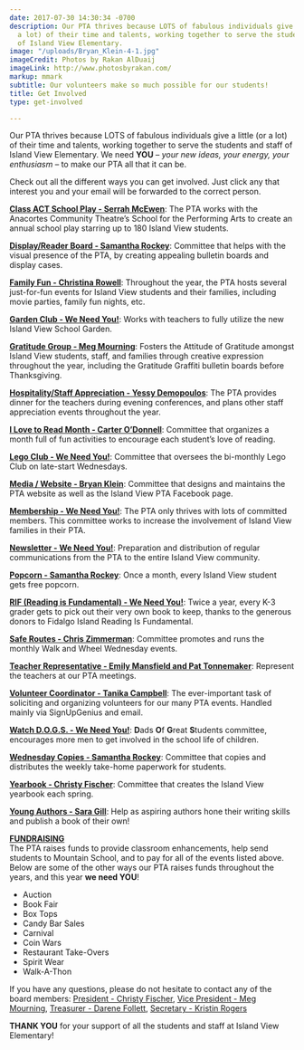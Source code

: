 ```yaml
---
date: 2017-07-30 14:30:34 -0700
description: Our PTA thrives because LOTS of fabulous individuals give a little (or
  a lot) of their time and talents, working together to serve the students and staff
  of Island View Elementary.
image: "/uploads/Bryan_Klein-4-1.jpg"
imageCredit: Photos by Rakan AlDuaij
imageLink: http://www.photosbyrakan.com/
markup: mmark
subtitle: Our volunteers make so much possible for our students!
title: Get Involved
type: get-involved

---
```

Our PTA thrives because LOTS of fabulous individuals give a little (or a lot) of their time and talents, working together to serve the students and staff of Island View Elementary. We need **YOU** – *your new ideas, your energy, your enthusiasm* – to make our PTA all that it can be.  

Check out all the different ways you can get involved.  Just click any that interest you and your email will be forwarded to the correct person.

**[Class ACT School Play - Serrah McEwen](mailto:president@islandviewpta.org?subject=IVEPTA%20-%20ACT%20School%20Play)**: The PTA works with the Anacortes Community Theatre’s School for the Performing Arts to create an annual school play starring up to 180 Island View students.

**[Display/Reader Board - Samantha Rockey](mailto:president@islandviewpta.org?subject=IVEPTA%20-%20Display-Reader%20Board)**: Committee that helps with the visual presence of the PTA, by creating appealing bulletin boards and display cases.

**[Family Fun - Christina Rowell](mailto:president@islandviewpta.org?subject=IVEPTA%20-%20Family%20Fun)**: Throughout the year, the PTA hosts several just-for-fun events for Island View students and their families, including movie parties, family fun nights, etc.

**[Garden Club - We Need You!](mailto:president@islandviewpta.org?subject=IVEPTA%20-%20Garden%20Club)**: Works with teachers to fully utilize the new Island View School Garden.

**[Gratitude Group - Meg Mourning](mailto:president@islandviewpta.org?subject=IVEPTA%20-%20Gratitude%20Group)**: Fosters the Attitude of Gratitude amongst Island View students, staff, and families through creative expression throughout the year, including the Gratitude Graffiti bulletin boards before Thanksgiving.

**[Hospitality/Staff Appreciation - Yessy Demopoulos](mailto:president@islandviewpta.org?subject=IVEPTA%20-%20Hospitality-Staff%20Appreciation)**: The PTA provides dinner for the teachers during evening conferences, and plans other staff appreciation events throughout the year.

**[I Love to Read Month - Carter O’Donnell](mailto:president@islandviewpta.org?subject=IVEPTA%20-%20I%20Love%20to%20Read%20Month)**: Committee that organizes a month full of fun activities to encourage each student’s love of reading.

**[Lego Club - We Need You!](mailto:president@islandviewpta.org?subject=IVEPTA%20-%20Lego%20Club)**: Committee that oversees the bi-monthly Lego Club on late-start Wednesdays.

**[Media / Website - Bryan Klein](mailto:president@islandviewpta.org?subject=IVEPTA%20-%20Media)**:  Committee that designs and maintains the PTA website as well as the Island View PTA Facebook page.

**[Membership - We Need You!](mailto:president@islandviewpta.org?subject=IVEPTA%20-%20Membership)**: The PTA only thrives with lots of committed members.  This committee works to increase the involvement of Island View families in their PTA.

**[Newsletter - We Need You!](mailto:president@islandviewpta.org?subject=IVEPTA%20-%20Newsletter)**: Preparation and distribution of regular communications from the PTA to the entire Island View community.

**[Popcorn - Samantha Rockey](mailto:president@islandviewpta.org?subject=IVEPTA%20-%20Popcorn)**: Once a month, every Island View student gets free popcorn.

**[RIF (Reading is Fundamental) - We Need You!](mailto:president@islandviewpta.org?subject=IVEPTA%20-%20RIF)**: Twice a year, every K-3 grader gets to pick out their very own book to keep, thanks to the generous donors to Fidalgo Island Reading Is Fundamental.

**[Safe Routes - Chris Zimmerman](mailto:president@islandviewpta.org?subject=IVEPTA%20-%20Safe%20Routes)**: Committee promotes and runs the monthly Walk and Wheel Wednesday events.

**[Teacher Representative - Emily Mansfield and Pat Tonnemaker](mailto:president@islandviewpta.org?subject=IVEPTA%20-%20Teacher%20Representative)**: Represent the teachers at our PTA meetings.

**[Volunteer Coordinator - Tanika Campbell](mailto:president@islandviewpta.org?subject=IVEPTA%20-%20ACT%20School%20Play)**:  The ever-important task of soliciting and organizing volunteers for our many PTA events.  Handled mainly via SignUpGenius and email. 

**[Watch D.O.G.S. - We Need You!](mailto:president@islandviewpta.org?subject=IVEPTA%20-%20ACT%20School%20Play)**:  **D**ads **O**f **G**reat **S**tudents committee, encourages more men to get involved in the school life of children.

**[Wednesday Copies - Samantha Rockey](mailto:president@islandviewpta.org?subject=IVEPTA%20-%20Wednesday%20Copies)**:  Committee that copies and distributes the weekly take-home paperwork for students.

**[Yearbook - Christy Fischer](mailto:president@islandviewpta.org?subject=IVEPTA%20-%20Yearbook)**:  Committee that creates the Island View yearbook each spring.

**[Young Authors - Sara Gill](mailto:president@islandviewpta.org?subject=IVEPTA%20-%20Young%20Authors)**: Help as aspiring authors hone their writing skills and publish a book of their own!

**[FUNDRAISING](mailto:president@islandviewpta.org?subject=IVEPTA%20-%20Fundraising)**  
The PTA raises funds to provide classroom enhancements, help send students to Mountain School, and to pay for all of the events listed above.  Below are some of the other ways our PTA raises funds throughout the years, and this year **we need YOU**!

- Auction
- Book Fair
- Box Tops
- Candy Bar Sales
- Carnival
- Coin Wars
- Restaurant Take-Overs
- Spirit Wear
- Walk-A-Thon

If you have any questions, please do not hesitate to contact any of the board members: 
[President - Christy Fischer](mailto:president@islandviewpta.org), [Vice President - Meg Mourning](mailto:vicepresident@islandviewpta.org), [Treasurer - Darene Follett](mailto:treasurer@islandviewpta.org), [Secretary - Kristin Rogers](mailto:secretary@islandviewpta.org)
 
**THANK YOU** for your support of all the students and staff at Island View Elementary!